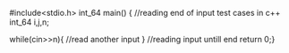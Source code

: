 #include<stdio.h>
int_64 main()
{
//reading end of input test cases in c++
int_64 i,j,n;

while(cin>>n){
//read another input
}    //reading input untill end
return 0;}
